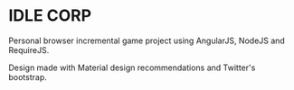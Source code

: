 # IDLE CORP

Personal browser incremental game project using AngularJS, NodeJS and RequireJS.

Design made with Material design recommendations and Twitter's bootstrap.
